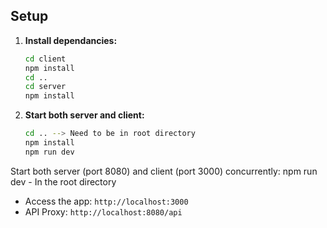 ## Setup

1. **Install dependancies:**
   ```bash
   cd client
   npm install
   cd ..
   cd server
   npm install
   ```
2. **Start both server and client:**
   ```bash
   cd .. --> Need to be in root directory
   npm install
   npm run dev
   ```

Start both server (port 8080) and client (port 3000) concurrently:
npm run dev - In the root directory

- Access the app: `http://localhost:3000`
- API Proxy: `http://localhost:8080/api`
